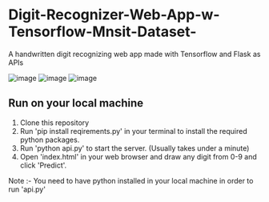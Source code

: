 # Digit-Recognizer-Web-App-w-Tensorflow-Mnsit-Dataset-
A handwritten digit recognizing web app made with Tensorflow and Flask as APIs

![image](https://user-images.githubusercontent.com/86906691/182604024-bf2b340d-790b-4ca8-a7db-fe1ed6854f99.png)
![image](https://user-images.githubusercontent.com/86906691/182604720-4308381e-8cef-4cc2-9f8f-e28b2eaaf4f6.png)
![image](https://user-images.githubusercontent.com/86906691/182604554-9141698a-c605-4de2-91e0-6d740a5016cf.png)


## Run on your local machine
1. Clone this repository
2. Run 'pip install reqirements.py' in your terminal to install the required python packages.
3. Run 'python api.py' to start the server. (Usually takes under a minute)
4. Open 'index.html' in your web browser and draw any digit from 0-9 and click 'Predict'.

Note :- You need to have python installed in your local machine in order to run 'api.py'


